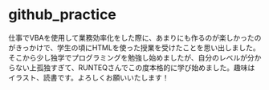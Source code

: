# github_practice
仕事でVBAを使用して業務効率化をした際に、あまりにも作るのが楽しかったのがきっかけで、学生の頃にHTMLを使った授業を受けたことを思い出しました。そこから少し独学でプログラミングを勉強し始めましたが、自分のレベルが分からない上孤独すぎて、RUNTEQさんでこの度本格的に学び始めました。趣味はイラスト、読書です。よろしくお願いいたします！